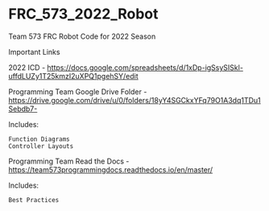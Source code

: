 # FRC_573_2022_Robot
Team 573 FRC Robot Code for 2022 Season

Important Links

2022 ICD - https://docs.google.com/spreadsheets/d/1xDp-igSsySISkl-uffdLUZy1T25kmzI2uXPQ1pgehSY/edit

Programming Team Google Drive Folder - https://drive.google.com/drive/u/0/folders/18yY4SGCkxYFq79O1A3dq1TDu1Sebdb7-
  
  Includes:
    
    Function Diagrams
    Controller Layouts

Programming Team Read the Docs - https://team573programmingdocs.readthedocs.io/en/master/
  
  Includes:
    
    Best Practices
